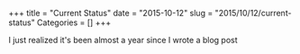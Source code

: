 +++
title = "Current Status"
date = "2015-10-12"
slug = "2015/10/12/current-status"
Categories = []
+++

I just realized it's been almost a year since I wrote a blog post
<!-- more -->
